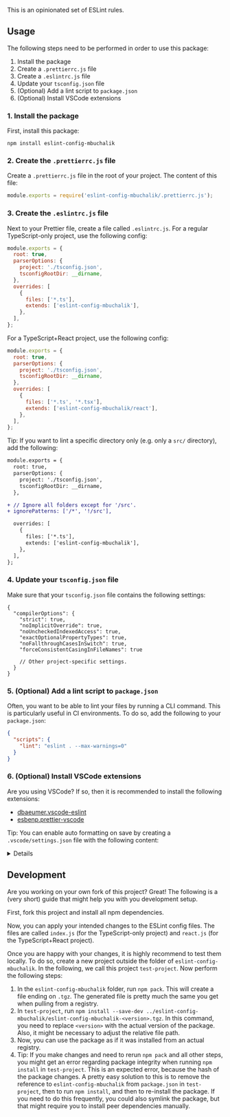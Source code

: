 This is an opinionated set of ESLint rules.

## Usage

The following steps need to be performed in order to use this package:

1. Install the package
2. Create a `.prettierrc.js` file
3. Create a `.eslintrc.js` file
4. Update your `tsconfig.json` file
5. (Optional) Add a lint script to `package.json`
6. (Optional) Install VSCode extensions

### 1. Install the package

First, install this package:

```
npm install eslint-config-mbuchalik
```

### 2. Create the `.prettierrc.js` file

Create a `.prettierrc.js` file in the root of your project. The content of this file:

```js
module.exports = require('eslint-config-mbuchalik/.prettierrc.js');
```

### 3. Create the `.eslintrc.js` file

Next to your Prettier file, create a file called `.eslintrc.js`. For a regular TypeScript-only project, use the following config:

```js
module.exports = {
  root: true,
  parserOptions: {
    project: './tsconfig.json',
    tsconfigRootDir: __dirname,
  },
  overrides: [
    {
      files: ['*.ts'],
      extends: ['eslint-config-mbuchalik'],
    },
  ],
};
```

For a TypeScript+React project, use the following config:

```js
module.exports = {
  root: true,
  parserOptions: {
    project: './tsconfig.json',
    tsconfigRootDir: __dirname,
  },
  overrides: [
    {
      files: ['*.ts', '*.tsx'],
      extends: ['eslint-config-mbuchalik/react'],
    },
  ],
};
```

Tip: If you want to lint a specific directory only (e.g. only a `src/` directory), add the following:

```diff
module.exports = {
  root: true,
  parserOptions: {
    project: './tsconfig.json',
    tsconfigRootDir: __dirname,
  },

+ // Ignore all folders except for '/src'.
+ ignorePatterns: ['/*', '!/src'],

  overrides: [
    {
      files: ['*.ts'],
      extends: ['eslint-config-mbuchalik'],
    },
  ],
};
```

### 4. Update your `tsconfig.json` file

Make sure that your `tsconfig.json` file contains the following settings:

```jsonc
{
  "compilerOptions": {
    "strict": true,
    "noImplicitOverride": true,
    "noUncheckedIndexedAccess": true,
    "exactOptionalPropertyTypes": true,
    "noFallthroughCasesInSwitch": true,
    "forceConsistentCasingInFileNames": true

    // Other project-specific settings.
  }
}
```

### 5. (Optional) Add a lint script to `package.json`

Often, you want to be able to lint your files by running a CLI command. This is particularly useful in CI environments. To do so, add the following to your `package.json`:

```json
{
  "scripts": {
    "lint": "eslint . --max-warnings=0"
  }
}
```

### 6. (Optional) Install VSCode extensions

Are you using VSCode? If so, then it is recommended to install the following extensions:

- [dbaeumer.vscode-eslint](https://marketplace.visualstudio.com/items?itemName=dbaeumer.vscode-eslint)
- [esbenp.prettier-vscode](https://marketplace.visualstudio.com/items?itemName=esbenp.prettier-vscode)

Tip: You can enable auto formatting on save by creating a `.vscode/settings.json` file with the following content:

<details>

```jsonc
{
  "eslint.validate": ["typescript"],
  "typescript.preferences.importModuleSpecifier": "relative",
  "[css]": {
    "editor.formatOnSave": true,
    "editor.defaultFormatter": "esbenp.prettier-vscode"
  },
  "[dockercompose]": {
    "editor.formatOnSave": true,
    "editor.defaultFormatter": "esbenp.prettier-vscode"
  },
  "[javascript]": {
    "editor.formatOnSave": true,
    "editor.defaultFormatter": "esbenp.prettier-vscode"
  },
  "[json]": {
    "editor.formatOnSave": true,
    "editor.defaultFormatter": "esbenp.prettier-vscode"
  },
  "[jsonc]": {
    "editor.formatOnSave": true,
    "editor.defaultFormatter": "esbenp.prettier-vscode"
  },
  "[markdown]": {
    "editor.formatOnSave": true,
    "editor.defaultFormatter": "esbenp.prettier-vscode"
  },
  "[scss]": {
    "editor.formatOnSave": true,
    "editor.defaultFormatter": "esbenp.prettier-vscode"
  },
  "[typescript]": {
    "editor.formatOnSave": false,
    "editor.defaultFormatter": "esbenp.prettier-vscode",
    "editor.codeActionsOnSave": ["source.fixAll.format", "source.fixAll.eslint"]
  },
  "[typescriptreact]": {
    "editor.formatOnSave": false,
    "editor.defaultFormatter": "esbenp.prettier-vscode",
    "editor.codeActionsOnSave": ["source.fixAll.format", "source.fixAll.eslint"]
  },
  "[yaml]": {
    "editor.formatOnSave": true,
    "editor.defaultFormatter": "esbenp.prettier-vscode"
  }
}
```

</details>

## Development

Are you working on your own fork of this project? Great! The following is a (very short) guide that might help you with you development setup.

First, fork this project and install all npm dependencies.

Now, you can apply your intended changes to the ESLint config files. The files are called `index.js` (for the TypeScript-only project) and `react.js` (for the TypeScript+React project).

Once you are happy with your changes, it is highly recommend to test them locally. To do so, create a new project outside the folder of `eslint-config-mbuchalik`. In the following, we call this project `test-project`. Now perform the following steps:

1. In the `eslint-config-mbuchalik` folder, run `npm pack`. This will create a file ending on `.tgz`. The generated file is pretty much the same you get when pulling from a registry.
2. In `test-project`, run `npm install --save-dev ../eslint-config-mbuchalik/eslint-config-mbuchalik-<version>.tgz`. In this command, you need to replace `<version>` with the actual version of the package. Also, it might be necessary to adjust the relative file path.
3. Now, you can use the package as if it was installed from an actual registry.
4. Tip: If you make changes and need to rerun `npm pack` and all other steps, you might get an error regarding package integrity when running `npm install` in `test-project`. This is an expected error, because the hash of the package changes. A pretty easy solution to this is to remove the reference to `eslint-config-mbuchalik` from `package.json` in `test-project`, then to run `npm install`, and then to re-install the package. If you need to do this frequently, you could also symlink the package, but that might require you to install peer dependencies manually.
